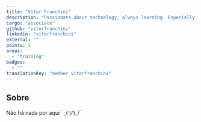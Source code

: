 ```yaml
---
title: "Vitor Franchini"
description: "Passionate about technology, always learning. Especially interested in reverse engineering, malware analysis, and cryptography."
cargo: "associate"
github: "vitorfranchini"
linkedin: "vitorfranchini"
external: ""
points: 1
areas:
  - "training"
badges:
  - ""
translationKey: "member_vitorfranchini"
---
```

## Sobre
Não há nada por aqui ¯\_(ツ)_/¯
